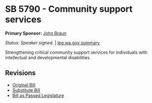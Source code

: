 # SB 5790 - Community support services
**Primary Sponsor:** [John Braun](/person/leg/john.braun.md)

*Status: Speaker signed.* | [leg.wa.gov summary](https://app.leg.wa.gov/billsummary?BillNumber=5790&Year=2021)

Strengthening critical community support services for individuals with intellectual and developmental disabilities.

## Revisions
* [Original Bill](1/)
* [Substitute Bill](S/)
* [Bill as Passed Legislature](S.PL/)